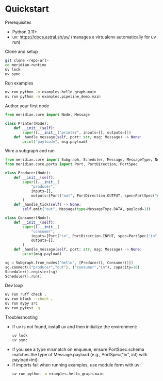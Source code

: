 # Quickstart

Prerequisites
- Python 3.11+
- uv: https://docs.astral.sh/uv/ (manages a virtualenv automatically for uv run)

Clone and setup
```bash
git clone <repo-url>
cd meridian-runtime
uv lock
uv sync
```

Run examples
```bash
uv run python -m examples.hello_graph.main
uv run python -m examples.pipeline_demo.main
```

Author your first node
```python
from meridian.core import Node, Message

class Printer(Node):
    def __init__(self):
        super().__init__("printer", inputs=[], outputs=[])
    def _handle_message(self, port: str, msg: Message) -> None:
        print("payload=", msg.payload)
```

Wire a subgraph and run
```python
from meridian.core import Subgraph, Scheduler, Message, MessageType, Node
from meridian.core.ports import Port, PortDirection, PortSpec

class Producer(Node):
    def __init__(self):
        super().__init__(
            "producer",
            inputs=[],
            outputs=[Port("out", PortDirection.OUTPUT, spec=PortSpec("out", int))],
        )
    def _handle_tick(self) -> None:
        self.emit("out", Message(type=MessageType.DATA, payload=1))

class Consumer(Node):
    def __init__(self):
        super().__init__(
            "consumer",
            inputs=[Port("in", PortDirection.INPUT, spec=PortSpec("in", int))],
            outputs=[],
        )
    def _handle_message(self, port: str, msg: Message) -> None:
        print(msg.payload)

sg = Subgraph.from_nodes("hello", [Producer(), Consumer()])
sg.connect(("producer","out"), ("consumer","in"), capacity=16)
Scheduler().register(sg)
Scheduler().run()
```

Dev loop
```bash
uv run ruff check .
uv run black --check .
uv run mypy src
uv run pytest -q
```

Troubleshooting
- If uv is not found, install uv and then initialize the environment:
  ```bash
  uv lock
  uv sync
  ```
- If you see a type mismatch on enqueue, ensure PortSpec.schema matches the type of Message.payload (e.g., PortSpec("in", int) with payload=int).
- If imports fail when running examples, use module form with uv:
  ```bash
  uv run python -m examples.hello_graph.main
  ```
